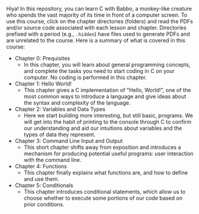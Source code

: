 Hiya! In this repository, you can learn C with Babbo, a monkey-like creature who spends the vast majority of its time in
front of a computer screen. To use this course, click on the chapter directories (folders)
and read the PDFs and/or source code associated with each lesson and chapter. Directories prefixed with a period
(e.g., `.hidden`) have files used to generate PDFs and are unrelated to the course. Here is a summary of what is covered
in this course:

* Chapter 0: Prequisites
    * In this chapter, you will learn about general programming concepts, and complete the tasks you need to start
      coding in C on your computer. No coding is performed in this chapter.
* Chapter 1: Hello World!
    * This chapter gives a C implementation of "Hello, World!", one of the most common ways to introduce a language
      and give ideas about the syntax and complexity of the language.
* Chapter 2: Variables and Data Types
    * Here we start building more interesting, but still basic, programs. We will get into the habit of printing to the
      console through C to confirm our understanding and aid our intuitions about variables and the types of data they
      represent.
* Chapter 3: Command Line Input and Output
    * This short chapter shifts away from exposition and introduces a mechanism for producing potential useful programs: 
      user interaction with the command line.
* Chapter 4: Functions
    * This chapter finally explains what functions are, and how to define and use them.
* Chapter 5: Conditionals
    * This chapter introduces conditional statements, which allow us to choose whether to execute some portions of our
      code based on prior conditions.
